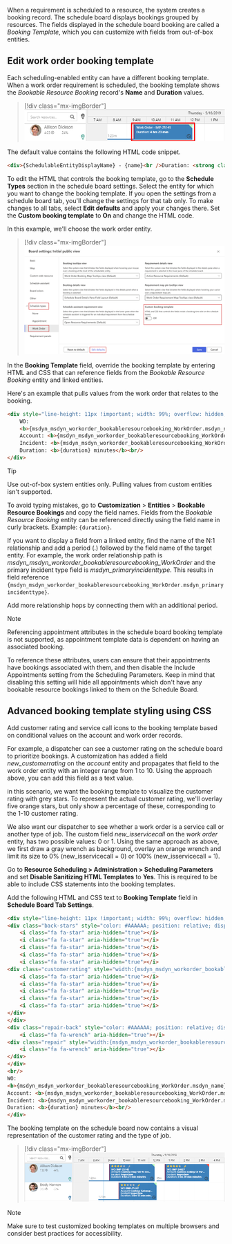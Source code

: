 
When a requirement is scheduled to a resource, the system creates a booking record. The schedule board displays bookings grouped by resources. The fields displayed in the schedule board booking are called a *Booking Template*, which you can customize with fields from out-of-box entities.

## Edit work order booking template

Each scheduling-enabled entity can have a different booking template. When a work order requirement is scheduled, the booking template shows the *Bookable Resource Booking* record's **Name** and **Duration** values.

> [!div class="mx-imgBorder"]
> ![Screenshot of Standard booking visualization.](../../field-service/media/standard-booking-visualization.png)

The default value contains the following HTML code snippet.

```HTML
<div>{SchedulableEntityDisplayName} - {name}<br />Duration: <strong class="bold">{duration}</strong></div>
```

To edit the HTML that controls the booking template, go to the **Schedule Types** section in the schedule board settings. Select the entity for which you want to change the booking template. If you open the settings from a schedule board tab, you'll change the settings for that tab only. To make changes to all tabs, select **Edit defaults** and apply your changes there. Set the **Custom booking template** to **On** and change the HTML code.

In this example, we'll choose the work order entity.

> [!div class="mx-imgBorder"]
> ![Screenshot of Schedule board settings - booking template.](../../field-service/media/schedule-board-settings-booking-template.png)  

In the **Booking Template** field, override the booking template by entering HTML and CSS that can reference fields from the *Bookable Resource Booking* entity and linked entities.

Here's an example that pulls values from the work order that relates to the booking.

```HTML
<div style="line-height: 11px !important; width: 99%; overflow: hidden; display: block; text-overflow: ellipsis;">
    WO: 
    <b>{msdyn_msdyn_workorder_bookableresourcebooking_WorkOrder.msdyn_name}</b><br/>
    Account: <b>{msdyn_msdyn_workorder_bookableresourcebooking_WorkOrder.msdyn_account_msdyn_workorder_ServiceAccount.name}</b><br/>
    Incident: <b>{msdyn_msdyn_workorder_bookableresourcebooking_WorkOrder.msdyn_primaryincidenttype}</b><br/>
    Duration: <b>{duration} minutes</b><br/>
</div>
```

> [!TIP]
> Use out-of-box system entities only. Pulling values from custom entities isn't supported.
>
> To avoid typing mistakes, go to **Customization** > **Entities** > **Bookable Resource Bookings** and copy the field names. Fields from the *Bookable Resource Booking* entity can be referenced directly using the field name in curly brackets. Example: `{duration}`.
>
> If you want to display a field from a linked entity, find the name of the N:1 relationship and add a period (.) followed by the field name of the target entity. For example, the work order relationship path is *msdyn_msdyn_workorder_bookableresourcebooking_WorkOrder* and the primary incident type field is *msdyn_primaryincidenttype*. This results in field reference `{msdyn_msdyn_workorder_bookableresourcebooking_WorkOrder.msdyn_primaryincidenttype}`.
>
> Add more relationship hops by connecting them with an additional period.

> [!NOTE]
> Referencing appointment attributes in the schedule board booking template is not supported, as appointment template data is dependent on having an associated booking.
>
> To reference these attributes, users can ensure that their appointments have bookings associated with them, and then disable the Include Appointments setting from the Scheduling Parameters. Keep in mind that disabling this setting will hide all appointments which don't have any bookable resource bookings linked to them on the Schedule Board.

## Advanced booking template styling using CSS

Add customer rating and service call icons to the booking template based on conditional values on the account and work order records.

For example, a dispatcher can see a customer rating on the schedule board to prioritize bookings. A customization has added a field *new_customerrating* on the *account* entity and propagates that field to the work order entity with an integer range from 1 to 10. Using the approach above, you can add this field as a text value.

in this scenario, we want the booking template to visualize the customer rating with grey stars. To represent the actual customer rating, we'll overlay five orange stars, but only show a percentage of these, corresponding to the 1-10 customer rating.

We also want our dispatcher to see whether a work order is a service call or another type of job. The custom field *new_isservicecall* on the *work order* entity, has two possible values: 0 or 1. Using the same approach as above, we first draw a gray wrench as background, overlay an orange wrench and limit its size to 0% (new_isservicecall = 0) or 100% (new_isservicecall = 1).

Go to **Resource Scheduling > Administration > Scheduling Parameters** and set **Disable Sanitizing HTML Templates** to **Yes**. This is required to be able to include CSS statements into the booking templates.

Add the following HTML and CSS text to **Booking Template** field in **Schedule Board Tab Settings**.

```HTML
<div style="line-height: 11px !important; width: 99%; overflow: hidden; display: block; text-overflow: ellipsis;">
<div class="back-stars" style="color: #AAAAAA; position: relative; display:inline-block;">
    <i class="fa fa-star" aria-hidden="true"></i>
    <i class="fa fa-star" aria-hidden="true"></i>
    <i class="fa fa-star" aria-hidden="true"></i>
    <i class="fa fa-star" aria-hidden="true"></i>
    <i class="fa fa-star" aria-hidden="true"></i>
<div class="customerrating" style="width:{msdyn_msdyn_workorder_bookableresourcebooking_WorkOrder.msdyn_account_msdyn_workorder_ServiceAccount.new_customerrating}0%; color: #FFBC0B; position: absolute; top: 0; left:0; overflow: hidden; display:-webkit-box">
    <i class="fa fa-star" aria-hidden="true"></i>
    <i class="fa fa-star" aria-hidden="true"></i>
    <i class="fa fa-star" aria-hidden="true"></i>
    <i class="fa fa-star" aria-hidden="true"></i>
    <i class="fa fa-star" aria-hidden="true"></i>
</div>
</div>
<div class="repair-back" style="color: #AAAAAA; position: relative; display:inline-block; padding-left:10px; vertical-align:text-top;">
    <i class="fa fa-wrench" aria-hidden="true"></i>
<div class="repair" style="width:{msdyn_msdyn_workorder_bookableresourcebooking_WorkOrder.new_isservicecall}00%; color: #FFBC0B; position: absolute; top: 0; left:0; padding-left:10px; overflow: hidden; display:-webkit-box">
    <i class="fa fa-wrench" aria-hidden="true"></i>
</div>
</div>
<br/>
WO:
<b>{msdyn_msdyn_workorder_bookableresourcebooking_WorkOrder.msdyn_name}</b><br/>
Account: <b>{msdyn_msdyn_workorder_bookableresourcebooking_WorkOrder.msdyn_account_msdyn_workorder_ServiceAccount.name}</b><br/>
Incident: <b>{msdyn_msdyn_workorder_bookableresourcebooking_WorkOrder.msdyn_primaryincidenttype}</b><br/>
Duration: <b>{duration} minutes</b><br/>
</div>
```

The booking template on the schedule board now contains a visual representation of the customer rating and the type of job.

> [!div class="mx-imgBorder"]
> ![Screenshot of final booking template.](../../field-service/media/final-booking-template.png)
  
> [!NOTE]
> Make sure to test customized booking templates on multiple browsers and consider best practices for accessibility.
